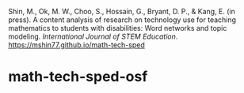 Shin, M., Ok, M. W., Choo, S., Hossain, G., Bryant, D. P., & Kang, E. (in press). A content analysis of research on technology use for teaching mathematics to students with disabilities: Word networks and topic modeling. *International Journal of STEM Education*. https://mshin77.github.io/math-tech-sped
# math-tech-sped-osf
